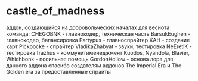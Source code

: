 # castle_of_madness
аддон, создающийся на добровольческих началах для веснота
команда:
CHEGOBNK - главнокодер, техническая часть
BarsukEughen - главнокодер, балансировка
Partypus - главноспрайтер
XAH - создание карт
Pickpocke - спрайтер
VladikaZhabyat - звуки, тестировка
NeEretiK - тестировка
frazhus - коммунитименеджмент
Kuodos, Nyandola, Blavier, Whichbonk - посильная помощь
GordonHollow - основа лора для данного аддона
спасибо создателям аддонов The Imperial Era и The Golden era за предоставленные спрайты
